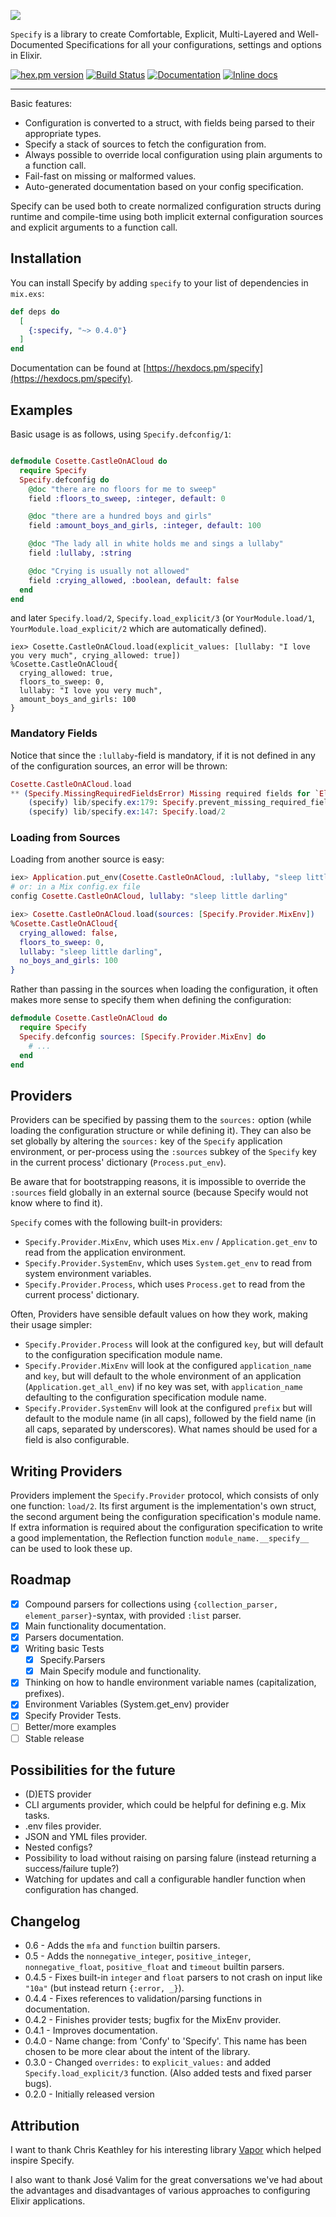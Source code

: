 ![](https://raw.githubusercontent.com/Qqwy/elixir_specify/master/brand/logo-text.png)

`Specify` is a library to create Comfortable, Explicit, Multi-Layered and Well-Documented Specifications for all your configurations, settings and options in Elixir.

[![hex.pm version](https://img.shields.io/hexpm/v/specify.svg)](https://hex.pm/packages/specify)
[![Build Status](https://travis-ci.org/Qqwy/elixir_confy.svg?branch=master)](https://travis-ci.org/Qqwy/elixir_confy)
[![Documentation](https://img.shields.io/badge/hexdocs-latest-blue.svg)](https://hexdocs.pm/specify/index.html)
[![Inline docs](http://inch-ci.org/github/qqwy/elixir_specify.svg)](http://inch-ci.org/github/qqwy/elixir_specify)

---

Basic features:

- Configuration is converted to a struct, with fields being parsed to their appropriate types.
- Specify a stack of sources to fetch the configuration from.
- Always possible to override local configuration using plain arguments to a function call.
- Fail-fast on missing or malformed values.
- Auto-generated documentation based on your config specification.

Specify can be used both to create normalized configuration structs during runtime and compile-time using both implicit external configuration sources and explicit arguments to a function call.

## Installation

You can install Specify by adding `specify` to your list of dependencies in `mix.exs`:

```elixir
def deps do
  [
    {:specify, "~> 0.4.0"}
  ]
end
```

Documentation can be found at [https://hexdocs.pm/specify](https://hexdocs.pm/specify).

## Examples


Basic usage is as follows, using `Specify.defconfig/1`:


```elixir

defmodule Cosette.CastleOnACloud do
  require Specify
  Specify.defconfig do
    @doc "there are no floors for me to sweep"
    field :floors_to_sweep, :integer, default: 0

    @doc "there are a hundred boys and girls"
    field :amount_boys_and_girls, :integer, default: 100

    @doc "The lady all in white holds me and sings a lullaby"
    field :lullaby, :string

    @doc "Crying is usually not allowed"
    field :crying_allowed, :boolean, default: false
  end
end
```

and later `Specify.load/2`, `Specify.load_explicit/3` (or `YourModule.load/1`, `YourModule.load_explicit/2` which are automatically defined).
```
iex> Cosette.CastleOnACloud.load(explicit_values: [lullaby: "I love you very much", crying_allowed: true])
%Cosette.CastleOnACloud{
  crying_allowed: true,
  floors_to_sweep: 0,
  lullaby: "I love you very much",
  amount_boys_and_girls: 100
}

```

### Mandatory Fields 

Notice that since the `:lullaby`-field is mandatory, if it is not defined in any of the configuration sources, an error will be thrown:

```elixir
Cosette.CastleOnACloud.load
** (Specify.MissingRequiredFieldsError) Missing required fields for `Elixir.Cosette.CastleOnACloud`: `:lullaby`.
    (specify) lib/specify.ex:179: Specify.prevent_missing_required_fields!/3
    (specify) lib/specify.ex:147: Specify.load/2
```

### Loading from Sources

Loading from another source is easy:

```elixir
iex> Application.put_env(Cosette.CastleOnACloud, :lullaby, "sleep little darling")
# or: in a Mix config.ex file
config Cosette.CastleOnACloud, lullaby: "sleep little darling"
```
```elixir
iex> Cosette.CastleOnACloud.load(sources: [Specify.Provider.MixEnv])
%Cosette.CastleOnACloud{
  crying_allowed: false,
  floors_to_sweep: 0,
  lullaby: "sleep little darling",
  no_boys_and_girls: 100
}
```

Rather than passing in the sources when loading the configuration, it often makes more sense to specify them when defining the configuration:

```elixir
defmodule Cosette.CastleOnACloud do
  require Specify
  Specify.defconfig sources: [Specify.Provider.MixEnv] do
    # ...
  end
end
```

## Providers

Providers can be specified by passing them to the `sources:` option (while loading the configuration structure or while defining it).
They can also be set globally by altering the `sources:` key of the `Specify` application environment, or per-process using the `:sources` subkey of the `Specify` key in the current process' dictionary (`Process.put_env`).

Be aware that for bootstrapping reasons, it is impossible to override the `:sources` field globally in an external source (because Specify would not know where to find it).

`Specify` comes with the following built-in providers:

- `Specify.Provider.MixEnv`, which uses `Mix.env` / `Application.get_env` to read from the application environment.
- `Specify.Provider.SystemEnv`, which uses `System.get_env` to read from system environment variables.
- `Specify.Provider.Process`, which uses `Process.get` to read from the current process' dictionary.

Often, Providers have sensible default values on how they work, making their usage simpler:
- `Specify.Provider.Process` will look at the configured `key`, but will default to the configuration specification module name.
- `Specify.Provider.MixEnv` will look at the configured `application_name` and `key`, but will default to the whole environment of an application (`Application.get_all_env`) if no key was set, with `application_name` defaulting to the configuration specification module name.
- `Specify.Provider.SystemEnv` will look at the configured `prefix` but will default to the module name (in all caps), followed by the field name (in all caps, separated by underscores). What names should be used for a field is also configurable.

## Writing Providers

Providers implement the `Specify.Provider` protocol, which consists of only one function: `load/2`.
Its first argument is the implementation's own struct, the second argument being the configuration specification's module name.
If extra information is required about the configuration specification to write a good implementation, the Reflection function `module_name.__specify__`  can be used to look these up.


## Roadmap

- [x] Compound parsers for collections using `{collection_parser, element_parser}`-syntax, with provided `:list` parser.
- [x] Main functionality documentation.
- [x] Parsers documentation.
- [x] Writing basic Tests
  - [x] Specify.Parsers
  - [x] Main Specify module and functionality.
- [x] Thinking on how to handle environment variable names (capitalization, prefixes).
- [x] Environment Variables (System.get_env) provider
- [x] Specify Provider Tests.
- [ ] Better/more examples
- [ ] Stable release

## Possibilities for the future

- (D)ETS provider
- CLI arguments provider, which could be helpful for defining e.g. Mix tasks.
- .env files provider.
- JSON and YML files provider.
- Nested configs?
- Possibility to load without raising on parsing falure (instead returning a success/failure tuple?)
- Watching for updates and call a configurable handler function when configuration has changed.

## Changelog

- 0.6 - Adds the `mfa` and `function` builtin parsers.
- 0.5 - Adds the `nonnegative_integer`, `positive_integer`, `nonnegative_float`, `positive_float` and `timeout` builtin parsers.
- 0.4.5 - Fixes built-in `integer` and `float` parsers to not crash on input like `"10a"` (but instead return `{:error, _}`).
- 0.4.4 - Fixes references to validation/parsing functions in documentation.
- 0.4.2 - Finishes provider tests; bugfix for the MixEnv provider.
- 0.4.1 - Improves documentation.
- 0.4.0 - Name change: from 'Confy' to 'Specify'. This name has been chosen to be more clear about the intent of the library.
- 0.3.0 - Changed `overrides:` to `explicit_values:` and added `Specify.load_explicit/3` function. (Also added tests and fixed parser bugs).
- 0.2.0 - Initially released version


## Attribution

I want to thank Chris Keathley for his interesting library [Vapor](https://github.com/keathley/vapor) which helped inspire Specify.

I also want to thank José Valim for the great conversations we've had about the advantages and disadvantages of various approaches to configuring Elixir applications.

